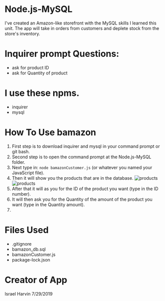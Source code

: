 # Node.js-MySQL

I've created an Amazon-like storefront with the MySQL skills I learned this unit. The app will take in orders from customers and deplete stock from the store's inventory.

# Inquirer prompt Questions:
- ask for product ID
- ask for Quantity of product

# I use these npms.

* inquirer
* mysql

# How To Use bamazon
1. First step is to download inquirer and mysql in your command prompt or git bash.
2. Second step is to open the command prompt at the Node.js-MySQL folder.
3. Next type in:
```node bamazonCustomer.js``` (or whatever you named your JavaScript file).
4. Then it will show you the products that are in the database.
![products](./pictures/MySQL_database1.png)
![products](./pictures/MySQL_database2.png)
5. After that it will as you for the ID of the product you want (type in the ID number).
![]()
6. It will then ask you for the Quantity of the amount of the product you want (type in the Quantity amount).
![]()
7.


# Files Used
- .gitignore
- bamazon_db.sql
- bamazonCustomer.js
- package-lock.json

# Creator of App
Israel Harvin 7/29/2019
